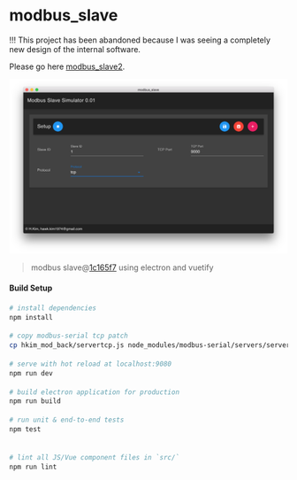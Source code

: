 # modbus_slave

!!! This project has been abandoned because I was seeing a completely new design of the internal software.


Please go here [modbus_slave2](https://github.com/peakhunt/modbus_slave2).


![Screenshot](doc/screenshot01.png)

> modbus slave@[1c165f7](https://github.com/SimulatedGREG/electron-vue/tree/1c165f7c5e56edaf48be0fbb70838a1af26bb015) using electron and vuetify

#### Build Setup

``` bash
# install dependencies
npm install

# copy modbus-serial tcp patch
cp hkim_mod_back/servertcp.js node_modules/modbus-serial/servers/servertcp.js

# serve with hot reload at localhost:9080
npm run dev

# build electron application for production
npm run build

# run unit & end-to-end tests
npm test


# lint all JS/Vue component files in `src/`
npm run lint

```
